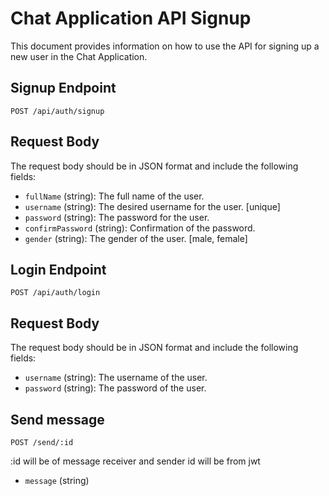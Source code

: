 # Chat Application API Signup

This document provides information on how to use the API for signing up a new user in the Chat Application.

## Signup Endpoint

`POST /api/auth/signup`

## Request Body

The request body should be in JSON format and include the following fields:

- `fullName` (string): The full name of the user.
- `username` (string): The desired username for the user. [unique]
- `password` (string): The password for the user.
- `confirmPassword` (string): Confirmation of the password.
- `gender` (string): The gender of the user. [male, female]

## Login Endpoint

`POST /api/auth/login`

## Request Body

The request body should be in JSON format and include the following fields:

- `username` (string): The username of the user.
- `password` (string): The password of the user.

## Send message

`POST /send/:id`

:id will be of message receiver and sender id will be from jwt

- `message` (string)
